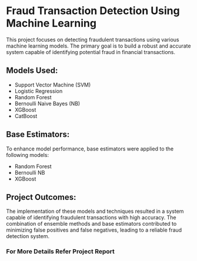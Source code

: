 <h1>Fraud Transaction Detection Using Machine Learning</h1>
<p>This project focuses on detecting fraudulent transactions using various machine learning models. The primary goal is to build a robust and accurate system capable of identifying potential fraud in financial transactions.</p>
<h2>Models Used:</h2>
<ul>
  <li>Support Vector Machine (SVM)</li>
  <li>Logistic Regression</li>
  <li>Random Forest</li>
  <li>Bernoulli Naive Bayes (NB)</li>
  <li>XGBoost</li>
  <li>CatBoost</li>
</ul>

<h2>Base Estimators:</h2>
<p>To enhance model performance, base estimators were applied to the following models:</p>
<ul>
  <li>Random Forest</li>
  <li>Bernoulli NB</li>
  <li>XGBoost</li>
</ul>

<h2>Project Outcomes:</h2>
<p>The implementation of these models and techniques resulted in a system capable of identifying fraudulent transactions with high accuracy. The combination of ensemble methods and base estimators contributed to minimizing false positives and false negatives, leading to a reliable fraud detection system.</p>

<h3>For More Details Refer Project Report</h3>

